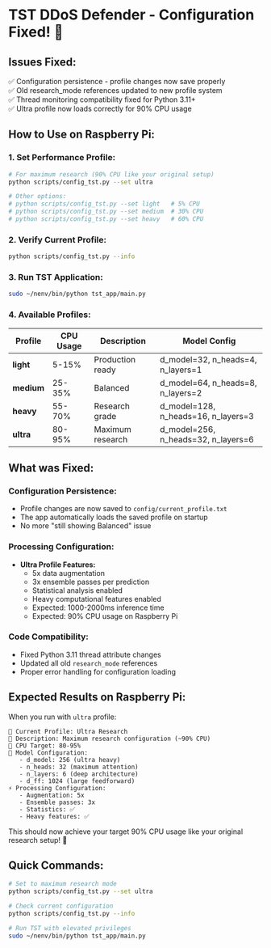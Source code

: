 # TST DDoS Defender - Configuration Fixed! 🎉

## Issues Fixed:
✅ Configuration persistence - profile changes now save properly  
✅ Old research_mode references updated to new profile system  
✅ Thread monitoring compatibility fixed for Python 3.11+  
✅ Ultra profile now loads correctly for 90% CPU usage  

## How to Use on Raspberry Pi:

### 1. Set Performance Profile:
```bash
# For maximum research (90% CPU like your original setup)
python scripts/config_tst.py --set ultra

# Other options:
# python scripts/config_tst.py --set light   # 5% CPU
# python scripts/config_tst.py --set medium  # 30% CPU  
# python scripts/config_tst.py --set heavy   # 60% CPU
```

### 2. Verify Current Profile:
```bash
python scripts/config_tst.py --info
```

### 3. Run TST Application:
```bash
sudo ~/nenv/bin/python tst_app/main.py
```

### 4. Available Profiles:

| Profile | CPU Usage | Description | Model Config |
|---------|-----------|-------------|--------------|
| **light** | 5-15% | Production ready | d_model=32, n_heads=4, n_layers=1 |
| **medium** | 25-35% | Balanced | d_model=64, n_heads=8, n_layers=2 |
| **heavy** | 55-70% | Research grade | d_model=128, n_heads=16, n_layers=3 |
| **ultra** | 80-95% | Maximum research | d_model=256, n_heads=32, n_layers=6 |

## What was Fixed:

### Configuration Persistence:
- Profile changes are now saved to `config/current_profile.txt`
- The app automatically loads the saved profile on startup
- No more "still showing Balanced" issue

### Processing Configuration:
- **Ultra Profile Features:**
  - 5x data augmentation 
  - 3x ensemble passes per prediction
  - Statistical analysis enabled
  - Heavy computational features enabled
  - Expected: 1000-2000ms inference time
  - Expected: 90% CPU usage on Raspberry Pi

### Code Compatibility:
- Fixed Python 3.11 thread attribute changes
- Updated all old `research_mode` references
- Proper error handling for configuration loading

## Expected Results on Raspberry Pi:

When you run with `ultra` profile:
```
🔧 Current Profile: Ultra Research
📝 Description: Maximum research configuration (~90% CPU)
🎯 CPU Target: 80-95%
🧠 Model Configuration:
   - d_model: 256 (ultra heavy)
   - n_heads: 32 (maximum attention)
   - n_layers: 6 (deep architecture)
   - d_ff: 1024 (large feedforward)
⚡ Processing Configuration:
   - Augmentation: 5x
   - Ensemble passes: 3x
   - Statistics: ✅ 
   - Heavy features: ✅
```

This should now achieve your target 90% CPU usage like your original research setup! 🚀

## Quick Commands:
```bash
# Set to maximum research mode
python scripts/config_tst.py --set ultra

# Check current configuration  
python scripts/config_tst.py --info

# Run TST with elevated privileges
sudo ~/nenv/bin/python tst_app/main.py
```
